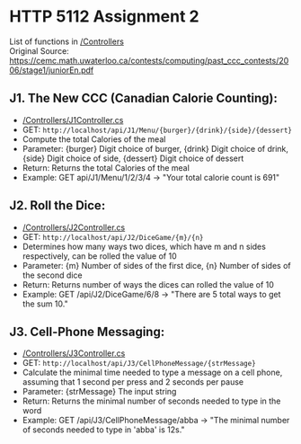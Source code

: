 ﻿# HTTP 5112 Assignment 2

List of functions in [/Controllers](HTTP5112_Assignment_2/Controllers)  
Original Source: ​https://cemc.math.uwaterloo.ca/contests/computing/past_ccc_contests/2006/stage1/juniorEn.pdf

## J1. The New CCC (Canadian Calorie Counting):
- [/Controllers/J1Controller.cs](HTTP5112_Assignment_2/Controllers/J1Controller.cs)
- GET: `http://localhost/api/J1/Menu/{burger}/{drink}/{side}/{dessert}`
- Compute the total Calories of the meal
- Parameter: {burger} Digit choice of burger, {drink} Digit choice of drink, {side} Digit choice of side, {dessert} Digit choice of dessert
- Return: Returns the total Calories of the meal
- Example: GET api/J1/Menu/1/2/3/4 -> "Your total calorie count is 691"

## J2. Roll the Dice:
- [/Controllers/J2Controller.cs](HTTP5112_Assignment_2/Controllers/J2Controller.cs)
- GET: `http://localhost/api/J2/DiceGame/{m}/{n}`
- Determines how many ways two dices, which have m and n sides respectively, can be rolled the value of 10
- Parameter: {m} Number of sides of the first dice, {n} Number of sides of the second dice
- Return: Returns number of ways the dices can rolled the value of 10
- Example: GET /api/J2/DiceGame/6/8 -> "There are 5 total ways to get the sum 10."

## J3. Cell-Phone Messaging:
- [/Controllers/J3Controller.cs](HTTP5112_Assignment_2/Controllers/J3Controller.cs)
- GET: `http://localhost/api/J3/CellPhoneMessage/{strMessage}`
- Calculate the minimal time needed to type a message on a cell phone, assuming that 1 second per press and 2 seconds per pause
- Parameter: {strMessage} The input string
- Return: Returns the minimal number of seconds needed to type in the word
- Example: GET /api/J3/CellPhoneMessage/abba -> "The minimal number of seconds needed to type in 'abba' is 12s."